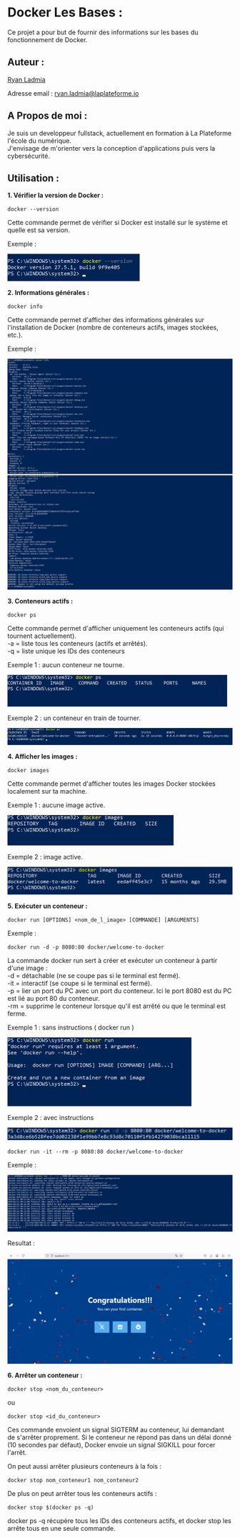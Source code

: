 # **Docker Les Bases :**

Ce projet a pour but de fournir des informations sur les bases du fonctionnement de Docker.

## Auteur :

[Ryan Ladmia](https://www.github.com/RyanLadmia)  

Adresse email : ryan.ladmia@laplateforme.io


## A Propos de moi :

Je suis un developpeur fullstack, actuellement en formation à La Plateforme l'école du numérique.  
J'envisage de m'orienter vers la conception d'applications puis vers la cybersécurité.


## Utilisation :

**1. Vérifier la version de Docker :**
```
docker --version
``` 
Cette commande permet de vérifier si Docker est installé sur le système et quelle est sa version.  

Exemple :

![Image n°1](image/1.png)


**2. Informations générales :**
```
docker info
```
Cette commande permet d'afficher des informations générales sur l'installation de Docker (nombre de conteneurs actifs, images stockées, etc.).

Exemple :

![Image n°2](image/2.png)
![Image n°3](image/3.png)


**3. Conteneurs actifs :**
```
docker ps
```
Cette commande permet d'afficher uniquement les conteneurs actifs (qui tournent actuellement).  
-a = liste tous les conteneurs (actifs et arrêtés).  
-q = liste unique les IDs des conteneurs

Exemple 1 : aucun conteneur ne tourne.

![Image n°4](image/4.png)

Exemple 2 : un conteneur en train de tourner.

![Image n°12](image/12.png)


**4. Afficher les images :**
```
docker images
```
Cette commande permet d'afficher toutes les images Docker stockées localement sur ta machine.

Exemple 1 : aucune image active. 

![Image n°5](image/5.png)

Exemple 2 : image active.

![Image n°13](image/13.png)

**5. Exécuter un conteneur :**
```
docker run [OPTIONS] <nom_de_l_image> [COMMANDE] [ARGUMENTS]
```

Exemple :
```
docker run -d -p 8080:80 docker/welcome-to-docker
```
La commande docker run sert à créer et exécuter un conteneur à partir d'une image :  
-d = détachable (ne se coupe pas si le terminal est fermé).  
-it = interactif (se coupe si le terminal est fermé).  
-p = lier un port du PC avec un port du conteneur. Ici le port 8080 est du PC est lié au port 80 du conteneur.  
-rm = supprime le conteneur lorsque qu'il est arrêté ou que le terminal est ferme.

Exemple 1 : sans instructions ( docker run )

![Image n°6](image/6.png)

Exemple 2 : avec instructions

![Image n°14](image/14.png)

```
docker run -it --rm -p 8080:80 docker/welcome-to-docker
```

Exemple : 

![Image n°10](image/10.png)

Resultat :

![Image n°11](image/11.png)

**6. Arrêter un conteneur :**

```
docker stop <nom_du_conteneur>  
```
ou

```
docker stop <id_du_conteneur>
```

Ces commande envoient un signal SIGTERM au conteneur, lui demandant de s'arrêter proprement. Si le conteneur ne répond pas dans un délai donné (10 secondes par défaut), Docker envoie un signal SIGKILL pour forcer l'arrêt.

On peut aussi arrêter plusieurs conteneurs à la fois :

```
docker stop nom_conteneur1 nom_conteneur2
```

De plus on peut arrêter tous les conteneurs actifs :

```
docker stop $(docker ps -q)
```

docker ps -q récupère tous les IDs des conteneurs actifs, et docker stop les arrête tous en une seule commande.

